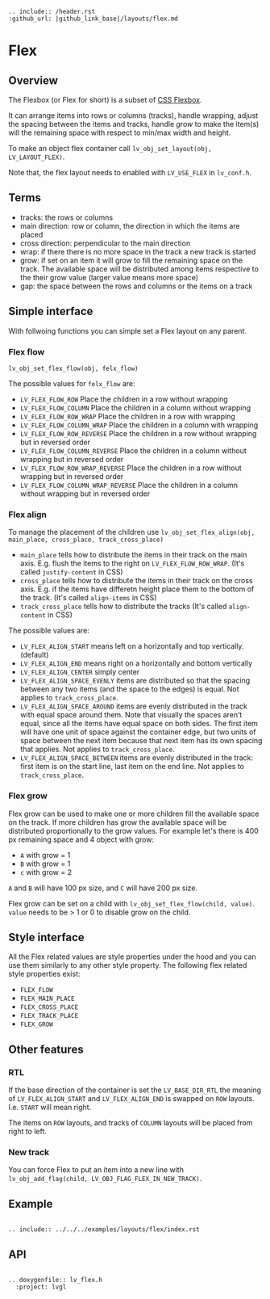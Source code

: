 ```eval_rst
.. include:: /header.rst 
:github_url: |github_link_base|/layouts/flex.md
```

# Flex

## Overview

The Flexbox (or Flex for short) is a subset of [CSS Flexbox](https://css-tricks.com/snippets/css/a-guide-to-flexbox/).

It can arrange items into rows or columns (tracks), handle wrapping, adjust the spacing between the items and tracks, handle *grow* to make the item(s) will the remaining space with respect to min/max width and height.

To make an object flex container call `lv_obj_set_layout(obj, LV_LAYOUT_FLEX)`.

Note that, the flex layout needs to enabled with `LV_USE_FLEX` in `lv_conf.h`. 

## Terms
- tracks: the rows or columns
- main direction: row or column, the direction in which the items are placed
- cross direction: perpendicular to the main direction
- wrap: if there there is no more space in the track a new track is started
- grow: if set on an item it will grow to fill the remaining space on the track. 
The available space will be distributed among items respective to the their grow value (larger value means more space)
- gap: the space between the rows and columns or the items on a track

## Simple interface

With follwoing functions you can simple set a Flex layout on any parent.

### Flex flow

`lv_obj_set_flex_flow(obj, felx_flow)`

The possible values for `felx_flow` are:
- `LV_FLEX_FLOW_ROW` Place the children in a row without wrapping
- `LV_FLEX_FLOW_COLUMN` Place the children in a column without wrapping
- `LV_FLEX_FLOW_ROW_WRAP` Place the children in a row with wrapping
- `LV_FLEX_FLOW_COLUMN_WRAP` Place the children in a column with wrapping
- `LV_FLEX_FLOW_ROW_REVERSE` Place the children in a row without wrapping but in reversed order
- `LV_FLEX_FLOW_COLUMN_REVERSE` Place the children in a column without wrapping but in reversed order
- `LV_FLEX_FLOW_ROW_WRAP_REVERSE` Place the children in a row without wrapping but in reversed order
- `LV_FLEX_FLOW_COLUMN_WRAP_REVERSE` Place the children in a column without wrapping but in reversed order

### Flex align
To manage the placement of the children use `lv_obj_set_flex_align(obj,  main_place, cross_place, track_cross_place)`

- `main_place` tells how to distribute the items in their track on the main axis. E.g. flush the items to the right on `LV_FLEX_FLOW_ROW_WRAP`.  (It's called `justify-content` in CSS)
- `cross_place` tells how to distribute the items in their track on the cross axis. E.g. if the items have differetn height place them to the bottom of the track.  (It's called `align-items` in CSS)
- `track_cross_place` tells how to distribute the tracks (It's called `align-content` in CSS)

The possible values are:
- `LV_FLEX_ALIGN_START` means left on a horizontally and top vertically. (default)
- `LV_FLEX_ALIGN_END` means right on a horizontally and bottom vertically
- `LV_FLEX_ALIGN_CENTER` simply center
- `LV_FLEX_ALIGN_SPACE_EVENLY` items are distributed so that the spacing between any two items (and the space to the edges) is equal. Not applies to `track_cross_place`.
- `LV_FLEX_ALIGN_SPACE_AROUND` items are evenly distributed in the track with equal space around them. 
Note that visually the spaces aren’t equal, since all the items have equal space on both sides. 
The first item will have one unit of space against the container edge, but two units of space between the next item because that next item has its own spacing that applies. Not applies to `track_cross_place`.
- `LV_FLEX_ALIGN_SPACE_BETWEEN` items are evenly distributed in the track: first item is on the start line, last item on the end line. Not applies to `track_cross_place`.


### Flex grow

Flex grow can be used to make one or more children fill the available space on the track. If more children has grow the available space will be distributed proportionally to the grow values.
For example let's there is 400 px remaining space and 4 object with grow:
- `A` with grow = 1
- `B` with grow = 1
- `c` with grow = 2

`A` and `B` will have 100 px size, and `C` will have 200 px size.

Flex grow can be set on a child with `lv_obj_set_flex_flow(child, value)`. `value` needs to be &gt; 1 or 0 to disable grow on the child.


## Style interface

All the Flex related values are style properties under the hood and you can use them similarly to any other style property. The following flex related style properties exist:

- `FLEX_FLOW`
- `FLEX_MAIN_PLACE`
- `FLEX_CROSS_PLACE`
- `FLEX_TRACK_PLACE`
- `FLEX_GROW`

## Other features 

### RTL
If the base direction of the container is set the `LV_BASE_DIR_RTL` the meaning of `LV_FLEX_ALIGN_START` and `LV_FLEX_ALIGN_END` is swapped on `ROW` layouts. I.e. `START` will mean right.

The items on `ROW` layouts, and tracks of `COLUMN` layouts will be placed from right to left.

### New track

You can force Flex to put an item into a new line with `lv_obj_add_flag(child, LV_OBJ_FLAG_FLEX_IN_NEW_TRACK)`.


## Example

```eval_rst

.. include:: ../../../examples/layouts/flex/index.rst

```

## API

```eval_rst

.. doxygenfile:: lv_flex.h
  :project: lvgl

```
